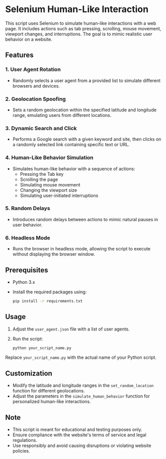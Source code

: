 # Selenium Human-Like Interaction

This script uses Selenium to simulate human-like interactions with a web page. It includes actions such as tab pressing, scrolling, mouse movement, viewport changes, and interruptions. The goal is to mimic realistic user behavior on a website.

## Features

### 1. User Agent Rotation
- Randomly selects a user agent from a provided list to simulate different browsers and devices.

### 2. Geolocation Spoofing
- Sets a random geolocation within the specified latitude and longitude range, emulating users from different locations.

### 3. Dynamic Search and Click
- Performs a Google search with a given keyword and site, then clicks on a randomly selected link containing specific text or URL.

### 4. Human-Like Behavior Simulation
- Simulates human-like behavior with a sequence of actions:
  - Pressing the Tab key
  - Scrolling the page
  - Simulating mouse movement
  - Changing the viewport size
  - Simulating user-initiated interruptions

### 5. Random Delays
- Introduces random delays between actions to mimic natural pauses in user behavior.

### 6. Headless Mode
- Runs the browser in headless mode, allowing the script to execute without displaying the browser window.

## Prerequisites

- Python 3.x
- Install the required packages using:

    ```bash
    pip install -r requirements.txt
    ```

## Usage

1. Adjust the `user_agent.json` file with a list of user agents.
2. Run the script:

    ```bash
    python your_script_name.py
    ```

Replace `your_script_name.py` with the actual name of your Python script.

## Customization

- Modify the latitude and longitude ranges in the `set_random_location` function for different geolocations.
- Adjust the parameters in the `simulate_human_behavior` function for personalized human-like interactions.

## Note

- This script is meant for educational and testing purposes only.
- Ensure compliance with the website's terms of service and legal regulations.
- Use responsibly and avoid causing disruptions or violating website policies.
